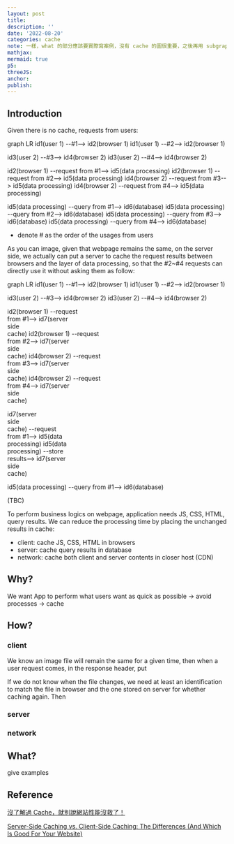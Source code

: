 ```yaml
---
layout: post
title:
description: ''
date: '2022-08-20'
categories: cache
note: 一樣，what 的部分應該要實際寫案例，沒有 cache 的圖很重要，之後再用 subgraph 把 client 跟 server side 個包起來，從 TBC 再繼續
mathjax:
mermaid: true
p5:
threeJS:
anchor:
publish:
---
```


## Introduction

Given there is no cache, requests from users:

<div class="mermaid">
graph LR
  id1(user 1) --#1--> id2(browser 1)
  id1(user 1) --#2--> id2(browser 1)

  id3(user 2) --#3--> id4(browser 2)
  id3(user 2) --#4--> id4(browser 2)

  id2(browser 1) --request from #1--> id5(data processing)
  id2(browser 1) --request from #2--> id5(data processing)
  id4(browser 2) --request from #3--> id5(data processing)
  id4(browser 2) --request from #4--> id5(data processing)

  id5(data processing) --query from #1--> id6(database)
  id5(data processing) --query from #2--> id6(database)
  id5(data processing) --query from #3--> id6(database)
  id5(data processing) --query from #4--> id6(database)
</div>

* denote # as the order of the usages from users

As you can image, given that webpage remains the same, on the server side, we actually can put a server to cache the request results between browsers and the layer of data processing, so that the #2~#4 requests can directly use it without asking them as follow:

<div class="mermaid">
graph LR
  id1(user 1) --#1--> id2(browser 1)
  id1(user 1) --#2--> id2(browser 1)

  id3(user 2) --#3--> id4(browser 2)
  id3(user 2) --#4--> id4(browser 2)

  id2(browser 1) --request<br>from #1--> id7(server<br>side<br>cache)
  id2(browser 1) --request<br>from #2--> id7(server<br>side<br>cache)
  id4(browser 2) --request<br>from #3--> id7(server<br>side<br>cache)
  id4(browser 2) --request<br>from #4--> id7(server<br>side<br>cache)

  id7(server<br>side<br>cache) --request<br>from #1--> id5(data<br>processing)
  id5(data<br>processing) --store<br>results--> id7(server<br>side<br>cache)

  id5(data processing) --query from #1--> id6(database)
</div>

(TBC)

To perform business logics on webpage, application needs JS, CSS, HTML, query results. We can reduce the processing time by placing the unchanged results in cache:

* client: cache JS, CSS, HTML in browsers
* server: cache query results in database
* network: cache both client and server contents in closer host (CDN)

## Why?

We want App to perform what users want as quick as possible -> avoid processes -> cache

## How?

### client

We know an image file will remain the same for a given time, then when a user request comes, in the response header, put 

If we do not know when the file changes, we need at least an identification to match the file in browser and the one stored on server for whether caching again. Then

### server

### network

## What?

give examples

## Reference

[沒了解過 Cache，就別說網站性能沒救了！](https://oldmo860617.medium.com/%E6%B2%92%E4%BA%86%E8%A7%A3%E9%81%8E-cache-%E5%B0%B1%E5%88%A5%E8%AA%AA%E7%B6%B2%E7%AB%99%E6%80%A7%E8%83%BD%E6%B2%92%E6%95%91%E4%BA%86-6d9d4cfe3291)

[Server-Side Caching vs. Client-Side Caching: The Differences (And Which Is Good For Your Website)](https://edgemesh.com/blog/difference-between-server-side-caching-and-client-side-caching-and-which-is-good-for-your-website)
